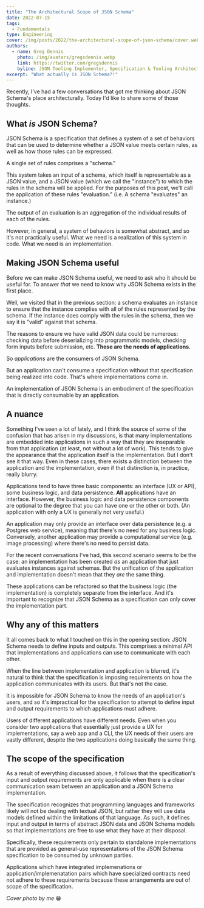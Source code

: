 ```yaml
---
title: "The Architectural Scope of JSON Schema"
date: 2022-07-15
tags:
  - Fundamentals
type: Engineering
cover: /img/posts/2022/the-architectural-scope-of-json-schema/cover.webp
authors:
  - name: Greg Dennis
    photo: /img/avatars/gregsdennis.webp
    link: https://twitter.com/gregsdennis
    byline: JSON Tooling Implementer, Specification & Tooling Architect @ Postman
excerpt: "What actually is JSON Schema?!"
---
```


Recently, I've had a few conversations that got me thinking about JSON Schema's place architecturally.  Today I'd like to share some of those thoughts.

## What _is_ JSON Schema?

JSON Schema is a specification that defines a system of a set of behaviors that can be used to determine whether a JSON value meets certain rules, as well as how those rules can be expressed.

A single set of rules comprises a "schema."

This system takes an input of a schema, which itself is representable as a JSON value, and a JSON value (which we call the "instance") to which the rules in the schema will be applied.  For the purposes of this post, we'll call the application of these rules "evaluation."  (i.e. A schema "evaluates" an instance.)

The output of an evaluation is an aggregation of the individual results of each of the rules.

However, in general, a system of behaviors is somewhat abstract, and so it's not practically useful.  What we need is a realization of this system in code.  What we need is an implementation.

## Making JSON Schema useful

Before we can make JSON Schema useful, we need to ask who it should be useful for.  To answer _that_ we need to know why JSON Schema exists in the first place.

Well, we visited that in the previous section: a schema evaluates an instance to ensure that the instance complies with all of the rules represented by the schema.  If the instance does comply with the rules in the schema, then we say it is "valid" against that schema.

The reasons to ensure we have valid JSON data could be numerous: checking data before deserializing into programmatic models, checking form inputs before submission, etc.  **These are the needs of applications.**

So _applications_ are the consumers of JSON Schema.

But an application can't consume a specification without that specification being realized into code.  That's where implementations come in.

An implementation of JSON Schema is an embodiment of the specification that is directly consumable by an application.

## A nuance

Something I've seen a lot of lately, and I think the source of some of the confusion that has arisen in my discussions, is that many implementations are embedded into applications in such a way that they are inseparable from that application (at least, not without a lot of work).  This tends to give the appearance that the application itself is the implementation.  But I don't see it that way.  Even in these cases, there exists a distinction between the application and the implementation, even if that distinction is, in practice, really blurry.

Applications tend to have three basic components:  an interface (UX or API), some business logic, and data persistence.  **All** applications have an interface.  However, the business logic and data persistence components are optional to the degree that you can have one or the other or both.  (An application with only a UX is generally not very useful.)

An application may only provide an interface over data persistence (e.g. a Postgres web service), meaning that there's no need for any business logic.  Conversely, another application may provide a computational service (e.g. image processing) where there's no need to persist data.

For the recent conversations I've had, this second scenario seems to be the case: an implementation has been created _as_ an application that just evaluates instances against schemas.  But the unification of the application and implementation doesn't mean that they *are* the same thing.

These applications can be refactored so that the business logic (the implementation) is completely separate from the interface.  And it's important to recognize that JSON Schema as a specification can only cover the implementation part.

## Why any of this matters

It all comes back to what I touched on this in the opening section: JSON Schema needs to define inputs and outputs.  This comprises a minimal API that implementations and applications can use to communicate with each other.

When the line between implementation and application is blurred, it's natural to think that the specification is imposing requirements on how the application communicates with its users.  But that's not the case.

It is impossible for JSON Schema to know the needs of an application's users, and so it's impractical for the specification to attempt to define input and output requirements to which applications must adhere.

Users of different applications have different needs.  Even when you consider two applications that essentially just provide a UX for implementations, say a web app and a CLI, the UX needs of their users are vastly different, despite the two applications doing basically the same thing.

## The scope of the specification

As a result of everything discussed above, it follows that the specification's input and output requirements are only applicable when there is a clear communication seam between an application and a JSON Schema implementation.

The specification recognizes that programming languages and frameworks likely will not be dealing with textual JSON, but rather they will use data models defined within the limitations of that language.  As such, it defines input and output in terms of abstract JSON data and JSON Schema models so that implementations are free to use what they have at their disposal.

Specifically, these requirements only pertain to standalone implementations that are provided as general-use representations of the JSON Schema specification to be consumed by unknown parties.

Applications which have integrated implemenations or application/implemenatation pairs which have specialized contracts need not adhere to these requirements because these arrangements are out of scope of the specification.

_Cover photo by me_ 😁